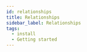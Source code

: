 ```yaml
---
id: relationships
title: Relationships
sidebar_label: Relationships
tags:
  - install
  - Getting started
---
```

